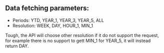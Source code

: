 ## Data fetching parameters:
- Periods: YTD, YEAR_1, YEAR_3, YEAR_5, ALL
- Resolution: WEEK, DAY, HOUR_1, MIN_1

Tough, the API will choose other resolution if it do not support the request, for example there is no support to gett MIN_1 for YEAR_5, it will instead return DAY. 